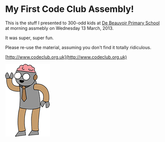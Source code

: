 # My First Code Club Assembly!

This is the stuff I presented to 300-odd kids at
[De Beauvoir Primary School](http://www.debeauvoir.hackney.sch.uk/)
at morning assmebly on Wednesday 13 March, 2013.

It was super, super fun.

Please re-use the material, assuming you don't find it totally ridiculous.

[http://www.codeclub.org.uk](http://www.codeclub.org.uk)

![Brain Robot](brain-robot.png)
